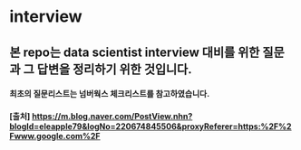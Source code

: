 # interview

## 본 repo는 data scientist interview 대비를 위한 질문과 그 답변을 정리하기 위한 것입니다. 

#### 최초의 질문리스트는 넘버웍스 체크리스트를 참고하였습니다. 
#### [출처] https://m.blog.naver.com/PostView.nhn?blogId=eleapple79&logNo=220674845506&proxyReferer=https:%2F%2Fwww.google.com%2F
